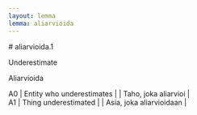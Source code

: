 ```yaml
---
layout: lemma
lemma: aliarvioida
---
```


<div class="sense">
# <span class="sensename">aliarvioida.1</span>

<span class="description">Underestimate</span>

<span class="description">Aliarvioida</span>

A0 | Entity who underestimates |   | Taho, joka aliarvioi |  
A1 | Thing underestimated |   | Asia, joka aliarvioidaan |  

</div>

